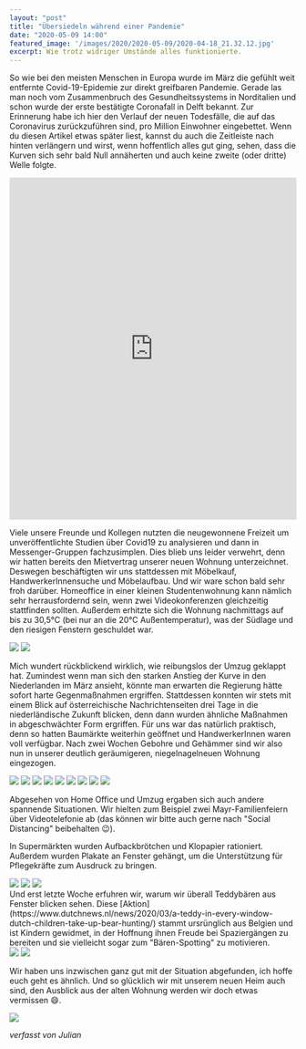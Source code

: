 ```yaml
---
layout: "post"
title: "Übersiedeln während einer Pandemie"
date: "2020-05-09 14:00"
featured_image: '/images/2020/2020-05-09/2020-04-18_21.32.12.jpg'
excerpt: Wie trotz widriger Umstände alles funktionierte.
---
```


So wie bei den meisten Menschen in Europa wurde im März die gefühlt weit entfernte Covid-19-Epidemie zur direkt greifbaren Pandemie.
Gerade las man noch vom Zusammenbruch des Gesundheitssystems in Norditalien und schon wurde der erste bestätigte Coronafall in Delft bekannt.
Zur Erinnerung habe ich hier den Verlauf der neuen Todesfälle, die auf das Coronavirus zurückzuführen sind, pro Million Einwohner eingebettet.
Wenn du diesen Artikel etwas später liest, kannst du auch die Zeitleiste nach hinten verlängern und wirst, wenn hoffentlich alles gut ging, sehen, dass die Kurven sich sehr bald Null annäherten und auch keine zweite (oder dritte) Welle folgte.

<iframe src="https://ourworldindata.org/grapher/daily-covid-deaths-per-million-7-day-average?country=AUT+NLD+ITA+GBR" style="width: 100%; height: 600px; border: 0px none;"></iframe>

Viele unsere Freunde und Kollegen nutzten die neugewonnene Freizeit um unveröffentlichte Studien über Covid19 zu analysieren und dann in Messenger-Gruppen fachzusimplen.
Dies blieb uns leider verwehrt, denn wir hatten bereits den Mietvertrag unserer neuen Wohnung unterzeichnet.
Deswegen beschäftigten wir uns stattdessen mit Möbelkauf, HandwerkerInnensuche und Möbelaufbau.
Und wir ware schon bald sehr froh darüber.
Homeoffice in einer kleinen Studentenwohnung kann nämlich sehr herrausfordernd sein, wenn zwei Videokonferenzen gleichzeitig stattfinden sollten.
Außerdem erhitzte sich die Wohnung nachmittags auf bis zu 30,5°C (bei nur an die 20°C Außentemperatur), was der Südlage und den riesigen Fenstern geschuldet war.

<div class="gallery" data-columns="2">
  <img src="/images/2020/2020-05-09/2020-04-11_19.26.57.JPG">
  <img src="/images/2020/2020-05-09/2020-04-14_17.49.35.JPG">
</div>

Mich wundert rückblickend wirklich, wie reibungslos der Umzug geklappt hat.
Zumindest wenn man sich den starken Anstieg der Kurve in den Niederlanden im März ansieht, könnte man erwarten die Regierung hätte sofort harte Gegenmaßnahmen ergriffen.
Stattdessen konnten wir stets mit einem Blick auf österreichische Nachrichtenseiten drei Tage in die niederländische Zukunft blicken, denn dann wurden ähnliche Maßnahmen in abgeschwächter Form ergriffen.
Für uns war das natürlich praktisch, denn so hatten Baumärkte weiterhin geöffnet und HandwerkerInnen waren voll verfügbar.
Nach zwei Wochen Gebohre und Gehämmer sind wir also nun in unserer deutlich geräumigeren, niegelnagelneuen Wohnung eingezogen.

<div class="gallery" data-columns="3">
  <img src="/images/2020/2020-05-09/2020-04-18_17.27.49.JPG">
  <img src="/images/2020/2020-05-09/2020-04-19_18.14.38.JPG">
  <img src="/images/2020/2020-05-09/2020-04-18_17.30.11.JPG">
  <img src="/images/2020/2020-05-09/2020-04-23_15.21.05.jpg">
  <img src="/images/2020/2020-05-09/2020-04-18_17.01.34.jpg"> 
  <img src="/images/2020/2020-05-09/2020-04-28_18.03.01.jpg">
  <img src="/images/2020/2020-05-09/2020-04-25_15.50.36.JPG">
  <img src="/images/2020/2020-05-09/2020-04-28_18.03.46.jpg">
  <img src="/images/2020/2020-05-09/2020-04-28_18.03.31.jpg">
</div>

Abgesehen von Home Office und Umzug ergaben sich auch andere spannende Situationen.
Wir hielten zum Beispiel zwei Mayr-Familienfeiern über Videotelefonie ab (das können wir bitte auch gerne nach "Social Distancing" beibehalten 😉).

In Supermärkten wurden Aufbackbrötchen und Klopapier rationiert.
Außerdem wurden Plakate an Fenster gehängt, um die Unterstützung für Pflegekräfte zum Ausdruck zu bringen.
<div class="gallery" data-columns="3">
  <img src="/images/2020/2020-05-09/2020-03-14_16.53.04.jpg">
  <img src="/images/2020/2020-05-09/2020-03-16_16.06.35.JPG">
  <img src="/images/2020/2020-05-09/2020-04-09_16.35.56.jpg">
</div>
Und erst letzte Woche erfuhren wir, warum wir überall Teddybären aus Fenster blicken sehen.
Diese [Aktion](https://www.dutchnews.nl/news/2020/03/a-teddy-in-every-window-dutch-children-take-up-bear-hunting/) stammt ursrünglich aus Belgien und ist Kindern gewidmet, in der Hoffnung ihnen Freude bei Spaziergängen zu bereiten und sie vielleicht sogar zum "Bären-Spotting" zu motivieren.
<div class="gallery" data-columns="2">
  <img src="/images/2020/2020-05-09/2020-05-03_16.23.54.JPG">
  <img src="/images/2020/2020-05-09/2020-04-25_11.23.35.JPG">
</div>

Wir haben uns inzwischen ganz gut mit der Situation abgefunden, ich hoffe euch geht es ähnlich.
Und so glücklich wir mit unserem neuen Heim auch sind, den Ausblick aus der alten Wohnung werden wir doch etwas vermissen 😄.

![](/images/2020/2020-05-09/2020-04-18_21.32.12.jpg)


_verfasst von Julian_

